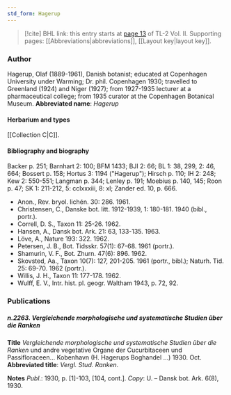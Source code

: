 ```yaml
---
std_form: Hagerup
---
```


> [!cite] BHL link: this entry starts at [page 13](https://www.biodiversitylibrary.org/page/33068255) of TL-2 Vol. II.
> Supporting pages: [[Abbreviations|abbreviations]], [[Layout key|layout key]].

### Author

Hagerup, Olaf (1889-1961), Danish botanist; educated at Copenhagen University under Warming; Dr. phil. Copenhagen 1930; travelled to Greenland (1924) and Niger (1927); from 1927-1935 lecturer at a pharmaceutical college; from 1935 curator at the Copenhagen Botanical Museum. 
**Abbreviated name**: *Hagerup*

#### Herbarium and types

[[Collection C|C]].

#### Bibliography and biography

Backer p. 251; Barnhart 2: 100; BFM 1433; BJI 2: 66; BL 1: 38, 299, 2: 46, 664; Bossert p. 158; Hortus 3: 1194 ("Hagerup"); Hirsch p. 110; IH 2: 248; Kew 2: 550-551; Langman p. 344; Lenley p. 191; Moebius p. 140, 145; Roon p. 47; SK 1: 211-212, 5: cclxxxiii, 8: xl; Zander ed. 10, p. 666.
- Anon., Rev. bryol. lichén. 30: 286. 1961.
- Christensen, C., Danske bot. litt. 1912-1939, 1: 180-181. 1940 (bibl., portr.).
- Correll, D. S., Taxon 11: 25-26. 1962.
- Hansen, A., Dansk bot. Ark. 21: 63, 133-135. 1963.
- Löve, A., Nature 193: 322. 1962.
- Petersen, J. B., Bot. Tidsskr. 57(1): 67-68. 1961 (portr.).
- Shamurin, V. F., Bot. Zhurn. 47(6): 896. 1962.
- Skovsted, Aa., Taxon 10(7): 127, 201-205. 1961 (portr., bibl.); Naturh. Tid. 25: 69-70. 1962 (portr.).
- Willis, J. H., Taxon 11: 177-178. 1962.
- Wulff, E. V., Intr. hist. pl. geogr. Waltham 1943, p. 72, 92.

### Publications

##### n.2263. Vergleichende morphologische und systematische Studien über die Ranken

**Title**
*Vergleichende morphologische und systematische Studien über die Ranken* und andre vegetative Organe der Cucurbitaceen und Passifloraceen... Kobenhavn (H. Hagerups Boghandel ...) 1930. Oct.
**Abbreviated title**: *Vergl. Stud. Ranken*.

**Notes**
*Publ*.: 1930, p. \[1\]-103, \[104, cont.\]. *Copy*: U. – Dansk bot. Ark. 6(8), 1930.

